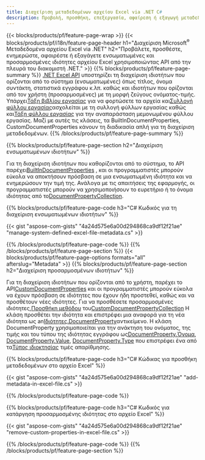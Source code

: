 ```yaml
---
title: Διαχείριση μεταδεδομένων αρχείου Excel via .NET C#
description: Προβολή, προσθήκη, επεξεργασία, αφαίρεση ή εξαγωγή μεταδεδομένων αρχείων Excel με λίγες μόνο γραμμές κώδικα C#
---
```

{{< blocks/products/pf/feature-page-wrap >}}
{{< blocks/products/pf/i18n/feature-page-header h1="Διαχείριση Microsoft<sup>&reg;</sup> Μεταδεδομένα αρχείου Excel via .NET" h2="Προβάλετε, προσθέστε, ενημερώστε, αφαιρέστε ή εξαγάγετε ενσωματωμένες και προσαρμοσμένες ιδιότητες αρχείου Excel χρησιμοποιώντας API από την πλευρά του διακομιστή .NET." >}}
{{% blocks/products/pf/feature-page-summary %}}
[.NET Excel API](/cells/el/net/) υποστηρίζει τη διαχείριση ιδιοτήτων που ορίζονται από το σύστημα (ενσωματωμένες) όπως τίτλος, όνομα συντάκτη, στατιστικά εγγράφου κ.λπ. καθώς και ιδιοτήτων που ορίζονται από τον χρήστη (προσαρμοσμένες) με τη μορφή ζεύγους ονόματος-τιμής. Υπάρχει[Τάξη βιβλίου εργασίας](https://reference.aspose.com/cells/net/aspose.cells/workbook) για να φορτώσετε τα αρχεία και[Συλλογή φύλλου εργασίας](https://reference.aspose.com/cells/net/aspose.cells/worksheetcollection)ασχολείται με τη συλλογή φύλλων εργασίας καθώς και[Τάξη φύλλου εργασίας](https://reference.aspose.com/cells/net/aspose.cells/worksheet) για την αναπαράσταση μεμονωμένου φύλλου εργασίας. Μαζί με αυτές τις κλάσεις, τα BuiltInDocumentProperties, CustomDocumentProperties κάνουν τη διαδικασία απλή για τη διαχείριση μεταδεδομένων.
{{% /blocks/products/pf/feature-page-summary %}}

{{% blocks/products/pf/feature-page-section h2="Διαχείριση ενσωματωμένων ιδιοτήτων" %}}

 Για τη διαχείριση ιδιοτήτων που καθορίζονται από το σύστημα, το API παρέχει[BuiltInDocumentProperties](https://reference.aspose.com/cells/net/aspose.cells/workbook/properties/builtindocumentproperties) , και οι προγραμματιστές μπορούν εύκολα να αποκτήσουν πρόσβαση σε μια ενσωματωμένη ιδιότητα και να ενημερώσουν την τιμή της. Ανάλογα με τις απαιτήσεις της εφαρμογής, οι προγραμματιστές μπορούν να χρησιμοποιήσουν το ευρετήριο ή το όνομα ιδιότητας από το[DocumentPropertyCollection](https://reference.aspose.com/cells/net/aspose.cells.properties/documentpropertycollection). 

{{% blocks/products/pf/feature-page-code h3="C# Κωδικός για τη διαχείριση ενσωματωμένων ιδιοτήτων" %}}

{{< gist "aspose-com-gists" "4a24d575e6a00d294868ca9df12f21ae" "manage-system-defined-excel-file-metadata.cs" >}}

{{% /blocks/products/pf/feature-page-code %}}
{{% /blocks/products/pf/feature-page-section %}}
{{< blocks/products/pf/feature-page-options formats="all" afterslug="Metadata" >}}
{{% blocks/products/pf/feature-page-section h2="Διαχείριση προσαρμοσμένων ιδιοτήτων" %}}

 Για τη διαχείριση ιδιοτήτων που ορίζονται από το χρήστη, παρέχει το API[CustomDocumentProperties](https://reference.aspose.com/cells/net/aspose.cells/workbook/properties/customdocumentproperties) και οι προγραμματιστές μπορούν εύκολα να έχουν πρόσβαση σε ιδιότητες που έχουν ήδη προστεθεί, καθώς και να προσθέτουν νέες ιδιότητες. Για να προσθέσετε προσαρμοσμένες ιδιότητες,[Προσθήκη μεθόδου](https://reference.aspose.com/cells/net/aspose.cells.properties/customdocumentpropertycollection/methods/add/index) του[CustomDocumentPropertyCollection](https://reference.aspose.com/cells/net/aspose.cells.properties/customdocumentpropertycollection) Η κλάση προσθέτει την ιδιότητα και επιστρέφει μια αναφορά για τη νέα ιδιότητα ως an[Ιδιότητες.DocumentProperty](https://reference.aspose.com/cells/net/aspose.cells.properties/documentproperty)αντικείμενο. Η κλάση DocumentProperty χρησιμοποιείται για την ανάκτηση του ονόματος, της τιμής και του τύπου της ιδιότητας εγγράφου ως[DocumentProperty.Όνομα](https://reference.aspose.com/cells/net/aspose.cells.properties/documentproperty/properties/name), [DocumentProperty.Value](https://reference.aspose.com/cells/net/aspose.cells.properties/documentproperty/properties/value),  [DocumentProperty.Type](https://reference.aspose.com/cells/net/aspose.cells.properties/documentproperty/properties/type) που επιστρέφει ένα από τα[Τύπος ιδιοκτησίας](https://reference.aspose.com/cells/net/aspose.cells.properties/propertytype) τιμές απαρίθμησης.
 
{{% blocks/products/pf/feature-page-code h3="C# Κώδικας για προσθήκη μεταδεδομένων στο αρχείο Excel" %}}

{{< gist "aspose-com-gists" "4a24d575e6a00d294868ca9df12f21ae" "add-metadata-in-excel-file.cs" >}}

{{% /blocks/products/pf/feature-page-code %}}


{{% blocks/products/pf/feature-page-code h3="C# Κωδικός για κατάργηση προσαρμοσμένης ιδιότητας στο αρχείο Excel" %}}

{{< gist "aspose-com-gists" "4a24d575e6a00d294868ca9df12f21ae" "remove-custom-properties-in-excel-file.cs" >}}

{{% /blocks/products/pf/feature-page-code %}}
{{% /blocks/products/pf/feature-page-section %}}
